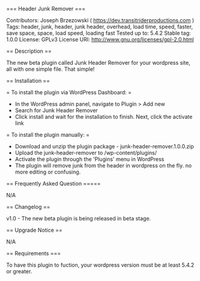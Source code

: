 === Header Junk Remover ===

Contributors: Joseph Brzezowski ( https://dev.transitriderproductions.com )
Tags: header, junk, header, junk header, overhead, load time, speed, faster, save space, space, load speed, loading fast
Tested up to: 5.4.2
Stable tag: 1.0.0
License: GPLv3
License URI: http://www.gnu.org/licenses/gpl-2.0.html

== Description ==


The new beta plugin called Junk Header Remover for your wordpress site, all with one simple file. That simple!


== Installation ==


= To install the plugin via WordPress Dashboard: =
* In the WordPress admin panel, navigate to Plugin > Add new
* Search for Junk Header Remover
* Click install and wait for the installation to finish. Next, click the activate link

= To install the plugin manually: =
* Download and unzip the plugin package - junk-header-remover.1.0.0.zip
* Upload the junk-header-remover to /wp-content/plugins/
* Activate the plugin through the 'Plugins' menu in WordPress
* The plugin will remove junk from the header in wordpress on the fly. no more editing or confusing.


== Frequently Asked Question =====

N/A


== Changelog ==

v1.0  - The new beta plugin is being released in beta stage.


== Upgrade Notice ==

N/A

== Requirements ===


To have this plugin to fuction, your wordpress version must be at least 5.4.2 or greater.
